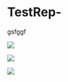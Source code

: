 # TestRep-

gsfggf

[![](https://mermaid.ink/img/pako:eNqdVLFugzAU_BXLEmKJE3Daha0VUtWhXbqyOPgBVrGNjKlaIf69hihtQwmQDJae7fO90_n0WpxqDjjCntcKJWyEWuTnwj4ZVhX-sJNMqEfDVFq8MgnuzOfwAaWu_K5Dnecl6oRPFEKpllLY86pfh4EBGSiB1bCjAd1vw20welJA-q4bOwn7w-IEhLs4fngmId2TWksghybPxOcZyTxqXVMJJod5pgu67ghT2hZglqRNAidcvFnx_wZjLf1vrmg7Uy3K-nWInnTdE62ASG0GN8ea5mA3e3KR9JIjx5cLqV3wZSr6dF306Uz0aRCsiP4Ual3TcZAmmK5wbSDt7xDCG-wAbqxwN3fagQe7eEpIcORKDhlrSpvgRHUOyhqr375UiqOMlTVscFNxZiEWLDdM_pwCF1abl-MwG2Za9w3MlZoM?type=png)](https://mermaid.live/edit#pako:eNqdVLFugzAU_BXLEmKJE3Daha0VUtWhXbqyOPgBVrGNjKlaIf69hihtQwmQDJae7fO90_n0WpxqDjjCntcKJWyEWuTnwj4ZVhX-sJNMqEfDVFq8MgnuzOfwAaWu_K5Dnecl6oRPFEKpllLY86pfh4EBGSiB1bCjAd1vw20welJA-q4bOwn7w-IEhLs4fngmId2TWksghybPxOcZyTxqXVMJJod5pgu67ghT2hZglqRNAidcvFnx_wZjLf1vrmg7Uy3K-nWInnTdE62ASG0GN8ea5mA3e3KR9JIjx5cLqV3wZSr6dF306Uz0aRCsiP4Ual3TcZAmmK5wbSDt7xDCG-wAbqxwN3fagQe7eEpIcORKDhlrSpvgRHUOyhqr375UiqOMlTVscFNxZiEWLDdM_pwCF1abl-MwG2Za9w3MlZoM)

[![](https://mermaid.ink/img/pako:eNqdVD1vwyAU_CsWkuUlJDZpF2-tLFUd2qWrF2JebFQDFoGqleX_XkJktXH91QxIDzjunY7Ta1GhGKAUhWHLJTdp0AZRyc2Tpk0V-Z2gXD5qKovqlQpwZxGDD6hVE3Vd0IVhLnt8LoOgUEJwc12d18EzBBpqoCfYkZjst8k2HjypoHhX1ozCfrE4Ackuyx6ecUL2-KQE4IMtj_zzimQeta6pAF3CPNOErjtMpTIV6CVpo8ARF29W_LfBUMv5N1e0nakWZf04RHpd91hJwEJp7-ZQ0xzsZk8mSaccubxcSO2CL2PRJ-uiT2aiT-J4RfTHUOuaDoM0wvQP1zwp2iB35QYKcxOn9QzIBVNAjlJXMjhSW5sc5bJzUGqNevuSBUqNtrBBtmHUQMZpqanoD4Fxo_TLZYj5WdZ9A1F_mCw?type=png)](https://mermaid.live/edit#pako:eNqdVD1vwyAU_CsWkuUlJDZpF2-tLFUd2qWrF2JebFQDFoGqleX_XkJktXH91QxIDzjunY7Ta1GhGKAUhWHLJTdp0AZRyc2Tpk0V-Z2gXD5qKovqlQpwZxGDD6hVE3Vd0IVhLnt8LoOgUEJwc12d18EzBBpqoCfYkZjst8k2HjypoHhX1ozCfrE4Ackuyx6ecUL2-KQE4IMtj_zzimQeta6pAF3CPNOErjtMpTIV6CVpo8ARF29W_LfBUMv5N1e0nakWZf04RHpd91hJwEJp7-ZQ0xzsZk8mSaccubxcSO2CL2PRJ-uiT2aiT-J4RfTHUOuaDoM0wvQP1zwp2iB35QYKcxOn9QzIBVNAjlJXMjhSW5sc5bJzUGqNevuSBUqNtrBBtmHUQMZpqanoD4Fxo_TLZYj5WdZ9A1F_mCw)

[![](https://mermaid.ink/img/pako:eNqNUcGKwyAU_BV5EHLpF3hcCnva7mGvXl70JZFGDe6zUIL_XmN2SwuhFBHGcRyHNwvoYAgkKN80i_WWpVhEO1j-jDiPbT05tP4jotfjCR0VrjV0oSnMbc4iN43y_3rlhdDBOcvPaN1ddRA9IadI354eJRWPpM8hsfhzf2V21-7b7Zs5igM9vdj_4iFtl4Y3k27md_0q3MKuCw5Q7sscTRn1UnngkRwpkAUa6jFNrEoLuUgxcfi5eg2SY6IDpNkg09HiENGB7HH6LSwZyyF-bfXVFvMNTamiDg?type=png)](https://mermaid.live/edit#pako:eNqNUcGKwyAU_BV5EHLpF3hcCnva7mGvXl70JZFGDe6zUIL_XmN2SwuhFBHGcRyHNwvoYAgkKN80i_WWpVhEO1j-jDiPbT05tP4jotfjCR0VrjV0oSnMbc4iN43y_3rlhdDBOcvPaN1ddRA9IadI354eJRWPpM8hsfhzf2V21-7b7Zs5igM9vdj_4iFtl4Y3k27md_0q3MKuCw5Q7sscTRn1UnngkRwpkAUa6jFNrEoLuUgxcfi5eg2SY6IDpNkg09HiENGB7HH6LSwZyyF-bfXVFvMNTamiDg)
